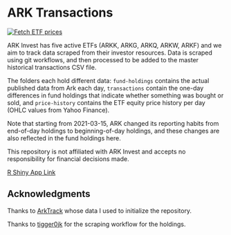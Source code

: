 # ARK Transactions

[![Fetch ETF prices](https://github.com/xinging-birds/ark-invest-history/actions/workflows/price.yml/badge.svg)](https://github.com/xinging-birds/ark-invest-history/actions/workflows/price.yml)

ARK Invest has five active ETFs (ARKK, ARKG, ARKQ, ARKW, ARKF) and we aim to track data scraped from their investor resources. Data is scraped using git workflows, and then processed to be added to the master historical transactions CSV file.

The folders each hold different data: `fund-holdings` contains the actual published data from Ark each day, `transactions` contain the one-day differences in fund holdings that indicate whether something was bought or sold, and `price-history` contains the ETF equity price history per day (OHLC values from Yahoo Finance).

Note that starting from 2021-03-15, ARK changed its reporting habits from end-of-day holdings to beginning-of-day holdings, and these changes are also reflected in the fund holdings here.

This repository is not affiliated with ARK Invest and accepts no responsibility for financial decisions made.

[R Shiny App Link](https://superbia-vice.shinyapps.io/arkanine/)

## Acknowledgments
Thanks to [ArkTrack](https://arktrack.com) whose data I used to initialize the repository.

Thanks to [tigger0jk](https://github.com/tigger0jk/ark-invest-scraper) for the scraping workflow for the holdings.
